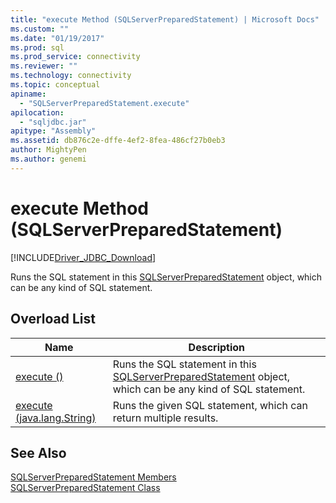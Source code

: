 ```yaml
---
title: "execute Method (SQLServerPreparedStatement) | Microsoft Docs"
ms.custom: ""
ms.date: "01/19/2017"
ms.prod: sql
ms.prod_service: connectivity
ms.reviewer: ""
ms.technology: connectivity
ms.topic: conceptual
apiname: 
  - "SQLServerPreparedStatement.execute"
apilocation: 
  - "sqljdbc.jar"
apitype: "Assembly"
ms.assetid: db876c2e-dffe-4ef2-8fea-486cf27b0eb3
author: MightyPen
ms.author: genemi
---
```

# execute Method (SQLServerPreparedStatement)
[!INCLUDE[Driver_JDBC_Download](../../../includes/driver_jdbc_download.md)]

  Runs the SQL statement in this [SQLServerPreparedStatement](../../../connect/jdbc/reference/sqlserverpreparedstatement-class.md) object, which can be any kind of SQL statement.  
  
## Overload List  
  
|Name|Description|  
|----------|-----------------|  
|[execute ()](../../../connect/jdbc/reference/execute-method.md)|Runs the SQL statement in this [SQLServerPreparedStatement](../../../connect/jdbc/reference/sqlserverpreparedstatement-class.md) object, which can be any kind of SQL statement.|  
|[execute (java.lang.String)](../../../connect/jdbc/reference/execute-method-java-lang-string.md)|Runs the given SQL statement, which can return multiple results.|  
  
## See Also  
 [SQLServerPreparedStatement Members](../../../connect/jdbc/reference/sqlserverpreparedstatement-members.md)   
 [SQLServerPreparedStatement Class](../../../connect/jdbc/reference/sqlserverpreparedstatement-class.md)  
  
  
